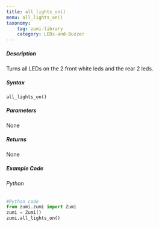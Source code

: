 ```yaml
---
title: all_lights_on()
menu: all_lights_on()
taxonomy:
    tag: zumi-library
    category: LEDs-and-Buzzer
---
```


##### Description
Turns all LEDs on
the 2 front white leds and the rear 2 leds.


##### Syntax
```all_lights_on()```<br />

##### Parameters
None

##### Returns
None

##### Example Code
###### Python
```python
#Python code
from zumi.zumi import Zumi 
zumi = Zumi()
zumi.all_lights_on()
```